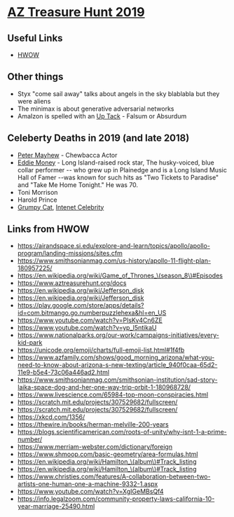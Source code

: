 # [AZ Treasure Hunt 2019](https://www.aztreasurehunt.org)


## Useful Links
* [HWOW](https://static1.squarespace.com/static/5897cdaf1b10e38edfed6ea7/t/5d94080b2b724c0a5185730f/1569982476384/HWOW_2019_Final.pdf)




## Other things
* Styx "come sail away" talks about angels in the sky blablabla but they were aliens
* The minimax is about generative adversarial networks
* AmaIzon is spelled with an [Up Tack](https://en.wikipedia.org/wiki/Up_tack) - Falsum or Absurdum

## Celeberty Deaths in 2019 (and late 2018)
* [Peter Mayhew](https://en.wikipedia.org/wiki/Peter_Mayhew) - Chewbacca Actor
* [Eddie Money](https://en.wikipedia.org/wiki/Eddie_Money) - Long Island-raised rock star, The husky-voiced, blue collar performer -- who grew up in Plainedge and is a Long Island Music Hall of Famer --was known for such hits as "Two Tickets to Paradise" and "Take Me Home Tonight."  He was 70.
* Toni Morrison
* Harold Prince
* [Grumpy Cat](https://en.wikipedia.org/wiki/Grumpy_Cat), [Intenet Celebrity](https://twitter.com/RealGrumpyCat)


## Links from HWOW
* https://airandspace.si.edu/explore-and-learn/topics/apollo/apollo-program/landing-missions/sites.cfm
* https://www.smithsonianmag.com/us-history/apollo-11-flight-plan-180957225/
* https://en.wikipedia.org/wiki/Game_of_Thrones_\(season_8\)#Episodes
* https://www.aztreasurehunt.org/docs
* https://en.wikipedia.org/wiki/Jefferson_disk
* https://en.wikipedia.org/wiki/Jefferson_disk
* https://play.google.com/store/apps/details?id=com.bitmango.go.numberpuzzlehexa&hl=en_US
* https://www.youtube.com/watch?v=PlsKv4Cn6ZE
* https://www.youtube.com/watch?v=yp_l5ntikaU
* https://www.nationalparks.org/our-work/campaigns-initiatives/every-kid-park
* https://unicode.org/emoji/charts/full-emoji-list.html#1f4fb
* https://www.azfamily.com/shows/good_morning_arizona/what-you-need-to-know-about-arizona-s-new-texting/article_940f0caa-65d2-11e9-b5e4-73c06a446ad2.html
* https://www.smithsonianmag.com/smithsonian-institution/sad-story-laika-space-dog-and-her-one-way-trip-orbit-1-180968728/
* https://www.livescience.com/65984-top-moon-conspiracies.html
* https://scratch.mit.edu/projects/307529682/fullscreen/
* https://scratch.mit.edu/projects/307529682/fullscreen/
* https://xkcd.com/1356/
* https://thewire.in/books/herman-melville-200-years
* https://blogs.scientificamerican.com/roots-of-unity/why-isnt-1-a-prime-number/
* https://www.merriam-webster.com/dictionary/foreign
* https://www.shmoop.com/basic-geometry/area-formulas.html
* https://en.wikipedia.org/wiki/Hamilton_\(album\)#Track_listing
* https://en.wikipedia.org/wiki/Hamilton_\(album\)#Track_listing
* https://www.christies.com/features/A-collaboration-between-two-artists-one-human-one-a-machine-9332-1.aspx
* https://www.youtube.com/watch?v=XgIGeMBsQf4
* https://info.legalzoom.com/community-property-laws-california-10-year-marriage-25490.html

